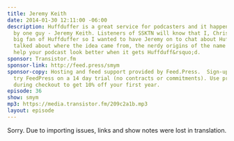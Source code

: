 ```yaml
---
title: Jeremy Keith
date: 2014-01-30 12:11:00 -06:00
description: Huffduffer is a great service for podcasters and it happens to be built
  by one guy - Jeremy Keith. Listeners of SSKTN will know that I, Chris Enns, am a
  big fan of Huffduffer so I wanted to have Jeremy on to chat about Huffduffer. We
  talked about where the idea came from, the nerdy origins of the name and ways to
  help your podcast look better when it gets Huffduff&rsquo;d.
sponsor: Transistor.fm
sponsor-link: http://feed.press/smym
sponsor-copy: Hosting and feed support provided by Feed.Press.  Sign-up today and
  try FeedPress on a 14 day trial (no contracts or commitments). Use promo code "smym"
  during checkout to get 10% off your first year.
episode: 36
show: smym
mp3: https://media.transistor.fm/209c2a1b.mp3
layout: episode
---
```


Sorry. Due to importing issues, links and show notes were lost in translation.

